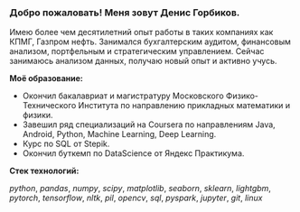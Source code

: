 ### Добро пожаловать! Меня зовут Денис Горбиков.

Имею более чем десятилетний опыт работы в таких компаниях как КПМГ, Газпром нефть. Занимался бухгалтерским аудитом, финансовым анализом, портфельным и стратегическим управлением. Сейчас занимаюсь анализом данных, получаю новый опыт и активно учусь.

**Моё образование:**

* Окончил бакалавриат и магистратуру Московского Физико-Технического Института по направлению прикладных математики и физики.
* Завешил ряд специализаций на Coursera по направлениям Java, Android, Python, Machine Learning, Deep Learning.
* Курс по SQL от Stepik.
* Окончил буткемп по DataScience от Яндекс Практикума. 


**Стек технологий:**

*python*, *pandas*, *numpy*, *scipy*, *matplotlib*, *seaborn*, *sklearn*, *lightgbm*, *pytorch*, *tensorflow*, *nltk*, *pil*, *opencv*, *sql*, *pyspark*, *jupyter*, *git*, *linux* 
